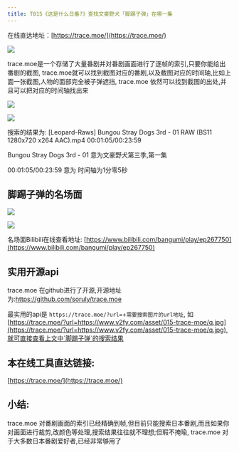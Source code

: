 ```yaml
---
title: T015《这是什么日番?》查找文豪野犬「脚踢子弹」在哪一集
---
```


在线直达地址：[https://trace.moe/](https://trace.moe/)


![](https://www.v2fy.com/asset/015-trace-moe/q.jpg)

trace.moe是一个存储了大量番剧并对番剧画面进行了逐帧的索引,只要你能给出番剧的截图, trace.moe就可以找到截图对应的番剧,以及截图对应的时间轴,比如上面一张截图,人物的面部完全被子弹遮挡, trace.moe 依然可以找到截图的出处,并且可以把对应的时间轴找出来


![](https://www.v2fy.com/asset/015-trace-moe/trace-moe.gif)


![](https://www.v2fy.com/asset/015-trace-moe/002.png)




搜索的结果为: [Leopard-Raws] Bungou Stray Dogs 3rd - 01 RAW (BS11 1280x720 x264 AAC).mp4   00:01:05/00:23:59

Bungou Stray Dogs 3rd - 01 意为文豪野犬第三季,第一集


00:01:05/00:23:59 意为 时间轴为1分零5秒


## 脚踢子弹的名场面


![](https://www.v2fy.com/asset/015-trace-moe/f.gif)


![](https://www.v2fy.com/asset/015-trace-moe/f.jpg)

名场面Bilibili在线查看地址: [https://www.bilibili.com/bangumi/play/ep267750](https://www.bilibili.com/bangumi/play/ep267750)


## 实用开源api

trace.moe 在github进行了开源,开源地址为:https://github.com/soruly/trace.moe

最实用的api是 `https://trace.moe/?url=`+`需要搜索图片的url地址`, 如[https://trace.moe/?url=https://www.v2fy.com/asset/015-trace-moe/q.jpg](https://trace.moe/?url=https://www.v2fy.com/asset/015-trace-moe/q.jpg),就可直接查看上文中`脚踢子弹`的搜索结果



## 本在线工具直达链接:

[https://trace.moe/](https://trace.moe/)



## 小结:


trace.moe 对番剧画面的索引已经精确到帧,但目前只能搜索日本番剧,而且如果你对画面进行裁剪,改颜色等处理,搜索结果往往就不理想;但瑕不掩瑜, trace.moe 对于大多数日本番剧爱好者,已经非常够用了